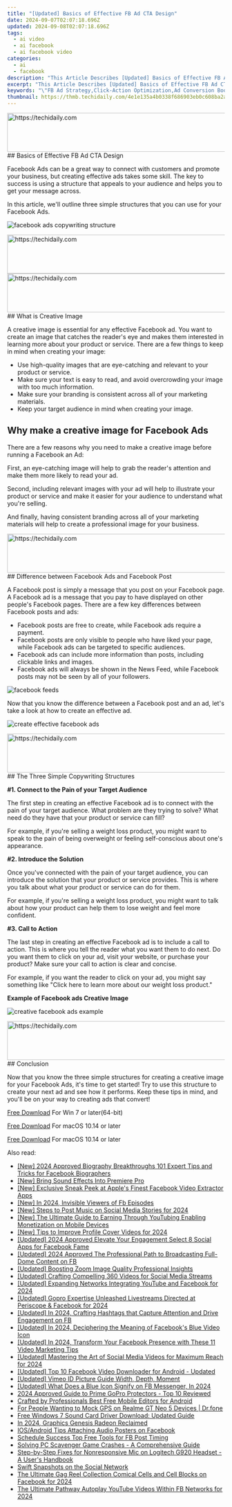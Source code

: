```yaml
---
title: "[Updated] Basics of Effective FB Ad CTA Design"
date: 2024-09-07T02:07:18.696Z
updated: 2024-09-08T02:07:18.696Z
tags:
  - ai video
  - ai facebook
  - ai facebook video
categories:
  - ai
  - facebook
description: "This Article Describes [Updated] Basics of Effective FB Ad CTA Design"
excerpt: "This Article Describes [Updated] Basics of Effective FB Ad CTA Design"
keywords: "\"FB Ad Strategy,Click-Action Optimization,Ad Conversion Boost,Engagement CTAs,Impactful Callings,Ad Calls Design,Effective Ad Triggers\""
thumbnail: https://thmb.techidaily.com/4e1e135a4b0338f686903eb0c608ba2a349e6fad2f1ea5329a35a6ad22caba43.png
---
```


<!-- affiliate ads begin -->
<a href="https://smilemakers.pxf.io/c/5597632/2123901/26106" target="_top" id="2123901">
  <img src="//a.impactradius-go.com/display-ad/26106-2123901" border="0" alt="https://techidaily.com" width="728" height="90"/>
</a>
<img height="0" width="0" src="https://smilemakers.pxf.io/i/5597632/2123901/26106" style="position:absolute;visibility:hidden;" border="0" />
<!-- affiliate ads end -->
## Basics of Effective FB Ad CTA Design

Facebook Ads can be a great way to connect with customers and promote your business, but creating effective ads takes some skill. The key to success is using a structure that appeals to your audience and helps you to get your message across.

In this article, we'll outline three simple structures that you can use for your Facebook Ads.

![facebook ads copywriting structure](https://images.wondershare.com/filmora/article-images/2022/11/facebook-ads-copywriting-structure.jpg)

<!-- affiliate ads begin -->
<a href="https://appsumo.8odi.net/c/5597632/2118320/7443" target="_top" id="2118320">
  <img src="//a.impactradius-go.com/display-ad/7443-2118320" border="0" alt="https://techidaily.com" width="728" height="90"/>
</a>
<img height="0" width="0" src="https://appsumo.8odi.net/i/5597632/2118320/7443" style="position:absolute;visibility:hidden;" border="0" />
<!-- affiliate ads end -->
<!-- affiliate ads begin -->
<a href="https://ephamedtechinc.pxf.io/c/5597632/2120867/26400?prodsku=mars" target="_top" id="2120867">
  <img src="//a.impactradius-go.com/display-ad/26400-2120867" border="0" alt="https://techidaily.com" width="728" height="90"/>
</a>
<img height="0" width="0" src="https://ephamedtechinc.pxf.io/i/5597632/2120867/26400?prodsku=mars" style="position:absolute;visibility:hidden;" border="0" />
<!-- affiliate ads end -->
## What is Creative Image

A creative image is essential for any effective Facebook ad. You want to create an image that catches the reader's eye and makes them interested in learning more about your product or service. There are a few things to keep in mind when creating your image:

* Use high-quality images that are eye-catching and relevant to your product or service.
* Make sure your text is easy to read, and avoid overcrowding your image with too much information.
* Make sure your branding is consistent across all of your marketing materials.
* Keep your target audience in mind when creating your image.

## Why make a creative image for Facebook Ads

There are a few reasons why you need to make a creative image before running a Facebook an Ad:

First, an eye-catching image will help to grab the reader's attention and make them more likely to read your ad.

Second, including relevant images with your ad will help to illustrate your product or service and make it easier for your audience to understand what you're selling.

And finally, having consistent branding across all of your marketing materials will help to create a professional image for your business.

<!-- affiliate ads begin -->
<a href="https://unicoeye.pxf.io/c/5597632/2134229/18498" target="_top" id="2134229">
  <img src="//a.impactradius-go.com/display-ad/18498-2134229" border="0" alt="https://techidaily.com" width="728" height="90"/>
</a>
<img height="0" width="0" src="https://unicoeye.pxf.io/i/5597632/2134229/18498" style="position:absolute;visibility:hidden;" border="0" />
<!-- affiliate ads end -->
## Difference between Facebook Ads and Facebook Post

A Facebook post is simply a message that you post on your Facebook page. A Facebook ad is a message that you pay to have displayed on other people's Facebook pages. There are a few key differences between Facebook posts and ads:

* Facebook posts are free to create, while Facebook ads require a payment.
* Facebook posts are only visible to people who have liked your page, while Facebook ads can be targeted to specific audiences.
* Facebook ads can include more information than posts, including clickable links and images.
* Facebook ads will always be shown in the News Feed, while Facebook posts may not be seen by all of your followers.

![facebook feeds](https://images.wondershare.com/filmora/article-images/2022/11/facebook-feeds.jpg)

Now that you know the difference between a Facebook post and an ad, let's take a look at how to create an effective ad.

![create effective facebook ads](https://images.wondershare.com/filmora/article-images/2022/11/create-effective-facebook-ads.jpg)

<!-- affiliate ads begin -->
<a href="https://ephamedtechinc.pxf.io/c/5597632/2126493/26400" target="_top" id="2126493">
  <img src="//a.impactradius-go.com/display-ad/26400-2126493" border="0" alt="https://techidaily.com" width="640" height="90"/>
</a>
<img height="0" width="0" src="https://ephamedtechinc.pxf.io/i/5597632/2126493/26400" style="position:absolute;visibility:hidden;" border="0" />
<!-- affiliate ads end -->
## The Three Simple Copywriting Structures

**#1\. Connect to the Pain of your Target Audience**

The first step in creating an effective Facebook ad is to connect with the pain of your target audience. What problem are they trying to solve? What need do they have that your product or service can fill?

For example, if you're selling a weight loss product, you might want to speak to the pain of being overweight or feeling self-conscious about one's appearance.

**#2\. Introduce the Solution**

Once you've connected with the pain of your target audience, you can introduce the solution that your product or service provides. This is where you talk about what your product or service can do for them.

For example, if you're selling a weight loss product, you might want to talk about how your product can help them to lose weight and feel more confident.

**#3\. Call to Action**

The last step in creating an effective Facebook ad is to include a call to action. This is where you tell the reader what you want them to do next. Do you want them to click on your ad, visit your website, or purchase your product? Make sure your call to action is clear and concise.

For example, if you want the reader to click on your ad, you might say something like "Click here to learn more about our weight loss product."

**Example of Facebook ads Creative Image**

![creative facebook ads example](https://images.wondershare.com/filmora/article-images/2022/11/creative-facebook-ads-example.jpg)

<!-- affiliate ads begin -->
<a href="https://appsumo.8odi.net/c/5597632/2130889/7443" target="_top" id="2130889">
  <img src="//a.impactradius-go.com/display-ad/7443-2130889" border="0" alt="https://techidaily.com" width="600" height="90"/>
</a>
<img height="0" width="0" src="https://appsumo.8odi.net/i/5597632/2130889/7443" style="position:absolute;visibility:hidden;" border="0" />
<!-- affiliate ads end -->
## Conclusion

Now that you know the three simple structures for creating a creative image for your Facebook Ads, it's time to get started! Try to use this structure to create your next ad and see how it performs. Keep these tips in mind, and you'll be on your way to creating ads that convert!

[Free Download](https://tools.techidaily.com/wondershare/filmora/download/) For Win 7 or later(64-bit)

[Free Download](https://tools.techidaily.com/wondershare/filmora/download/) For macOS 10.14 or later

[Free Download](https://tools.techidaily.com/wondershare/filmora/download/) For macOS 10.14 or later

<ins class="adsbygoogle"
     style="display:block"
     data-ad-format="autorelaxed"
     data-ad-client="ca-pub-7571918770474297"
     data-ad-slot="1223367746"></ins>

<ins class="adsbygoogle"
     style="display:block"
     data-ad-format="autorelaxed"
     data-ad-client="ca-pub-7571918770474297"
     data-ad-slot="1223367746"></ins>



<ins class="adsbygoogle"
     style="display:block"
     data-ad-client="ca-pub-7571918770474297"
     data-ad-slot="8358498916"
     data-ad-format="auto"
     data-full-width-responsive="true"></ins>

<span class="atpl-alsoreadstyle">Also read:</span>
<div><ul>
<li><a href="https://facebook-clips.techidaily.com/new-2024-approved-biography-breakthroughs-101-expert-tips-and-tricks-for-facebook-biographers/"><u>[New] 2024 Approved  Biography Breakthroughs  101 Expert Tips and Tricks for Facebook Biographers</u></a></li>
<li><a href="https://extra-information.techidaily.com/new-bring-sound-effects-into-premiere-pro/"><u>[New] Bring Sound Effects Into Premiere Pro</u></a></li>
<li><a href="https://facebook-clips.techidaily.com/new-exclusive-sneak-peek-at-apples-finest-facebook-video-extractor-apps/"><u>[New] Exclusive Sneak Peek at Apple's Finest Facebook Video Extractor Apps</u></a></li>
<li><a href="https://facebook-clips.techidaily.com/new-in-2024-invisible-viewers-of-fb-episodes/"><u>[New] In 2024, Invisible Viewers of Fb Episodes</u></a></li>
<li><a href="https://facebook-clips.techidaily.com/new-steps-to-post-music-on-social-media-stories-for-2024/"><u>[New] Steps to Post Music on Social Media Stories for 2024</u></a></li>
<li><a href="https://facebook-video-share.techidaily.com/new-the-ultimate-guide-to-earning-through-youtubing-enabling-monetization-on-mobile-devices/"><u>[New] The Ultimate Guide to Earning Through YouTubing  Enabling Monetization on Mobile Devices</u></a></li>
<li><a href="https://facebook-clips.techidaily.com/new-tips-to-improve-profile-cover-videos-for-2024/"><u>[New] Tips to Improve Profile Cover Videos for 2024</u></a></li>
<li><a href="https://facebook-clips.techidaily.com/updated-2024-approved-elevate-your-engagement-select-8-social-apps-for-facebook-fame/"><u>[Updated] 2024 Approved  Elevate Your Engagement  Select 8 Social Apps for Facebook Fame</u></a></li>
<li><a href="https://facebook-clips.techidaily.com/updated-2024-approved-the-professional-path-to-broadcasting-full-dome-content-on-fb/"><u>[Updated] 2024 Approved  The Professional Path to Broadcasting Full-Dome Content on FB</u></a></li>
<li><a href="https://extra-lessons.techidaily.com/updated-boosting-zoom-image-quality-professional-insights/"><u>[Updated] Boosting Zoom Image Quality  Professional Insights</u></a></li>
<li><a href="https://facebook-clips.techidaily.com/updated-crafting-compelling-360-videos-for-social-media-streams/"><u>[Updated] Crafting Compelling 360 Videos for Social Media Streams</u></a></li>
<li><a href="https://facebook-clips.techidaily.com/updated-expanding-networks-integrating-youtube-and-facebook-for-2024/"><u>[Updated] Expanding Networks  Integrating YouTube and Facebook for 2024</u></a></li>
<li><a href="https://facebook-clips.techidaily.com/updated-gopro-expertise-unleashed-livestreams-directed-at-periscope-and-facebook-for-2024/"><u>[Updated] Gopro Expertise Unleashed  Livestreams Directed at Periscope & Facebook for 2024</u></a></li>
<li><a href="https://facebook-clips.techidaily.com/updated-in-2024-crafting-hashtags-that-capture-attention-and-drive-engagement-on-fb/"><u>[Updated] In 2024, Crafting Hashtags that Capture Attention and Drive Engagement on FB</u></a></li>
<li><a href="https://facebook-clips.techidaily.com/updated-in-2024-deciphering-the-meaning-of-facebooks-blue-video-icon/"><u>[Updated] In 2024, Deciphering the Meaning of Facebook's Blue Video Icon</u></a></li>
<li><a href="https://facebook-clips.techidaily.com/updated-in-2024-transform-your-facebook-presence-with-these-11-video-marketing-tips/"><u>[Updated] In 2024, Transform Your Facebook Presence with These 11 Video Marketing Tips</u></a></li>
<li><a href="https://facebook-clips.techidaily.com/updated-mastering-the-art-of-social-media-videos-for-maximum-reach-for-2024/"><u>[Updated] Mastering the Art of Social Media Videos for Maximum Reach for 2024</u></a></li>
<li><a href="https://facebook-clips.techidaily.com/updated-top-10-facebook-video-downloader-for-android-updated/"><u>[Updated] Top 10 Facebook Video Downloader for Android - Updated</u></a></li>
<li><a href="https://facebook-clips.techidaily.com/updated-vimeo-id-picture-guide-width-depth-moment/"><u>[Updated] Vimeo ID Picture Guide  Width, Depth, Moment</u></a></li>
<li><a href="https://facebook-clips.techidaily.com/updated-what-does-a-blue-icon-signify-on-fb-messenger-in-2024/"><u>[Updated] What Does a Blue Icon Signify on FB Messenger, In 2024</u></a></li>
<li><a href="https://some-techniques.techidaily.com/2024-approved-guide-to-prime-gopro-protectors-top-10-reviewed/"><u>2024 Approved  Guide to Prime GoPro Protectors - Top 10 Reviewed</u></a></li>
<li><a href="https://youtube-clips.techidaily.com/crafted-by-professionals-best-free-mobile-editors-for-android/"><u>Crafted by Professionals  Best Free Mobile Editors for Android</u></a></li>
<li><a href="https://android-location.techidaily.com/for-people-wanting-to-mock-gps-on-realme-gt-neo-5-devices-drfone-by-drfone-virtual/"><u>For People Wanting to Mock GPS on Realme GT Neo 5 Devices | Dr.fone</u></a></li>
<li><a href="https://hardware-help.techidaily.com/free-windows-7-sound-card-driver-download-updated-guide/"><u>Free Windows 7 Sound Card Driver Download: Updated Guide</u></a></li>
<li><a href="https://screen-activity-recording.techidaily.com/in-2024-graphics-genesis-radeon-reclaimed/"><u>In 2024, Graphics Genesis  Radeon Reclaimed</u></a></li>
<li><a href="https://facebook-clips.techidaily.com/iosandroid-tips-attaching-audio-posters-on-facebook/"><u>IOS/Android Tips  Attaching Audio Posters on Facebook</u></a></li>
<li><a href="https://facebook-clips.techidaily.com/schedule-success-top-free-tools-for-fb-post-timing/"><u>Schedule Success  Top Free Tools for FB Post Timing</u></a></li>
<li><a href="https://android-frp.techidaily.com/solving-pc-scavenger-game-crashes-a-comprehensive-guide/"><u>Solving PC Scavenger Game Crashes - A Comprehensive Guide</u></a></li>
<li><a href="https://sound-issues.techidaily.com/step-by-step-fixes-for-nonresponsive-mic-on-logitech-g920-headset-a-users-handbook/"><u>Step-by-Step Fixes for Nonresponsive Mic on Logitech G920 Headset - A User's Handbook</u></a></li>
<li><a href="https://facebook-clips.techidaily.com/swift-snapshots-on-the-social-network/"><u>Swift Snapshots on the Social Network</u></a></li>
<li><a href="https://facebook-clips.techidaily.com/the-ultimate-gag-reel-collection-comical-cells-and-cell-blocks-on-facebook-for-2024/"><u>The Ultimate Gag Reel Collection  Comical Cells and Cell Blocks on Facebook for 2024</u></a></li>
<li><a href="https://facebook-clips.techidaily.com/the-ultimate-pathway-autoplay-youtube-videos-within-fb-networks-for-2024/"><u>The Ultimate Pathway  Autoplay YouTube Videos Within FB Networks for 2024</u></a></li>
</ul></div>

